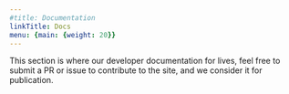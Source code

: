 ```yaml
---
#title: Documentation
linkTitle: Docs
menu: {main: {weight: 20}}
---
```


This section is where our developer documentation for lives, feel free to submit a PR or issue
to contribute to the site, and we consider it for publication.

